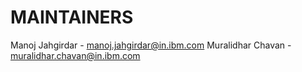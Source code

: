 # MAINTAINERS

Manoj Jahgirdar - manoj.jahgirdar@in.ibm.com
Muralidhar Chavan - muralidhar.chavan@in.ibm.com
